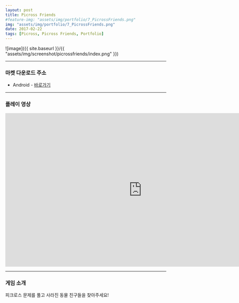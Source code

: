 ```yaml
---
layout: post
title: Picross Friends
#feature-img: "assets/img/portfolio/7_PicrossFriends.png"
img: "assets/img/portfolio/7_PicrossFriends.png"
date: 2017-02-22
tags: [Picross, Picross Friends, Portfolio]
---
```


![image]({{ site.baseurl }}/{{ "assets/img/screenshot/picrossfriends/index.png" }})

---

### 마켓 다운로드 주소

* Android - [바로가기](https://play.google.com/store/apps/details?id=com.puzzlegamefox.picrossfriends)

---

### 플레이 영상
<center><iframe width="853" height="480" src="https://www.youtube.com/embed/i5Ok3O-NWxY" frameborder="0" allowfullscreen></iframe></center>

---

### 게임 소개

피크로스 문제를 풀고 사라진 동물 친구들을 찾아주세요!
